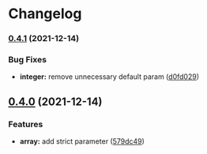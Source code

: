 # Changelog

### [0.4.1](https://www.github.com/aj-rom/palindrome_ext/compare/v0.4.0...v0.4.1) (2021-12-14)


### Bug Fixes

* **integer:** remove unnecessary default param ([d0fd029](https://www.github.com/aj-rom/palindrome_ext/commit/d0fd02981cad17208e814701355f3a6dbef637dc))

## [0.4.0](https://www.github.com/aj-rom/palindrome_ext/compare/v0.3.1...v0.4.0) (2021-12-14)


### Features

* **array:** add strict parameter ([579dc49](https://www.github.com/aj-rom/palindrome_ext/commit/579dc4983e2eabbde8671ddeb32a6b014f6c8f4e))
